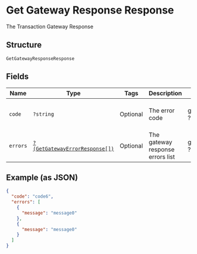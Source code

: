 
# Get Gateway Response Response

The Transaction Gateway Response

## Structure

`GetGatewayResponseResponse`

## Fields

| Name | Type | Tags | Description | Getter | Setter |
|  --- | --- | --- | --- | --- | --- |
| `code` | `?string` | Optional | The error code | getCode(): ?string | setCode(?string code): void |
| `errors` | [`?(GetGatewayErrorResponse[])`](../../doc/models/get-gateway-error-response.md) | Optional | The gateway response errors list | getErrors(): ?array | setErrors(?array errors): void |

## Example (as JSON)

```json
{
  "code": "code6",
  "errors": [
    {
      "message": "message0"
    },
    {
      "message": "message0"
    }
  ]
}
```

